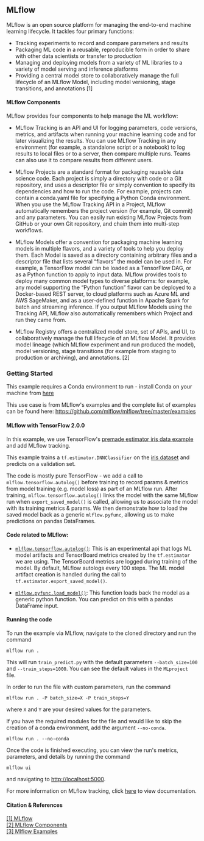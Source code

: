 ## MLflow

MLflow is an open source platform for managing the end-to-end machine learning lifecycle. It tackles four primary functions:

- Tracking experiments to record and compare parameters and results
- Packaging ML code in a reusable, reproducible form in order to share with other data scientists or transfer to production
- Managing and deploying models from a variety of ML libraries to a variety of model serving and inference platforms
- Providing a central model store to collaboratively manage the full lifecycle of an MLflow Model, including model versioning, stage transitions, and annotations [1]

#### MLflow Components

MLflow provides four components to help manage the ML workflow:

- MLflow Tracking is an API and UI for logging parameters, code versions, metrics, and artifacts when running your machine learning code and for later visualizing the results. You can use MLflow Tracking in any environment (for example, a standalone script or a notebook) to log results to local files or to a server, then compare multiple runs. Teams can also use it to compare results from different users.

- MLflow Projects are a standard format for packaging reusable data science code. Each project is simply a directory with code or a Git repository, and uses a descriptor file or simply convention to specify its dependencies and how to run the code. For example, projects can contain a conda.yaml file for specifying a Python Conda environment. When you use the MLflow Tracking API in a Project, MLflow automatically remembers the project version (for example, Git commit) and any parameters. You can easily run existing MLflow Projects from GitHub or your own Git repository, and chain them into multi-step workflows.

- MLflow Models offer a convention for packaging machine learning models in multiple flavors, and a variety of tools to help you deploy them. Each Model is saved as a directory containing arbitrary files and a descriptor file that lists several “flavors” the model can be used in. For example, a TensorFlow model can be loaded as a TensorFlow DAG, or as a Python function to apply to input data. MLflow provides tools to deploy many common model types to diverse platforms: for example, any model supporting the “Python function” flavor can be deployed to a Docker-based REST server, to cloud platforms such as Azure ML and AWS SageMaker, and as a user-defined function in Apache Spark for batch and streaming inference. If you output MLflow Models using the Tracking API, MLflow also automatically remembers which Project and run they came from.

- MLflow Registry offers a centralized model store, set of APIs, and UI, to collaboratively manage the full lifecycle of an MLflow Model. It provides model lineage (which MLflow experiment and run produced the model), model versioning, stage transitions (for example from staging to production or archiving), and annotations.
 [2]



### Getting Started

This example requires a Conda environment to run - install Conda on your machine from [here](https://conda.io/projects/conda/en/latest/user-guide/install/download.html)

This use case is from MLflow's examples and the complete list of examples can be found here: https://github.com/mlflow/mlflow/tree/master/examples

#### MLflow with TensorFlow 2.0.0

In this example, we use TensorFlow's [premade estimator iris data example](https://www.tensorflow.org/tutorials/estimator/premade) and add MLflow tracking.

This example trains a `tf.estimator.DNNClassifier` on the [iris dataset](https://archive.ics.uci.edu/ml/datasets/iris) and predicts on a validation set.

The code is mostly pure TensorFlow - we add a call to `mlflow.tensorflow.autolog()` before training to record params & metrics from model training (e.g. model loss) as part of an MLflow run. After training, `mlflow.tensorflow.autolog()` links the model with the same MLflow run when `export_saved_model()` is called, allowing us to associate the model with its training metrics & params. We then demonstrate how to load the saved model back as a generic `mlflow.pyfunc`, allowing us to make predictions on pandas DataFrames.

#### Code related to MLflow:
* [`mlflow.tensorflow.autolog()`](https://www.mlflow.org/docs/latest/tracking.html#automatic-logging-from-tensorflow-and-keras-experimental):
This is an experimental api that logs ML model artifacts and TensorBoard metrics created by the `tf.estimator` we are using.
The TensorBoard metrics are logged during training of the model. By default, MLflow autologs every 100 steps.
The ML model artifact creation is handled during the call to `tf.estimator.export_saved_model()`.

* [`mlflow.pyfunc.load_model()`](https://mlflow.org/docs/latest/python_api/mlflow.pyfunc.html#mlflow.pyfunc.load_model):
This function loads back the model as a generic python function. You can predict on this with a pandas DataFrame input.

#### Running the code
To run the example via MLflow, navigate to the cloned directory and run the command

```
mlflow run .
```

This will run `train_predict.py` with the default parameters `--batch_size=100` and `--train_steps=1000`. You can see the default values in the `MLproject` file.

In order to run the file with custom parameters, run the command

```
mlflow run . -P batch_size=X -P train_steps=Y
```

where `X` and `Y` are your desired values for the parameters.

If you have the required modules for the file and would like to skip the creation of a conda environment, add the argument `--no-conda`.

```
mlflow run . --no-conda
```

Once the code is finished executing, you can view the run's metrics, parameters, and details by running the command

```
mlflow ui
```

and navigating to [http://localhost:5000](http://localhost:5000).

For more information on MLflow tracking, click [here](https://www.mlflow.org/docs/latest/tracking.html#mlflow-tracking) to view documentation.


#### Citation & References

[[1] MLflow](https://www.mlflow.org/docs/latest/index.html) <br/>
[[2] MLflow Components](https://www.mlflow.org/docs/latest/concepts.html) <br/>
[[3] Mlflow Examples](https://github.com/mlflow/mlflow/tree/master/examples)
